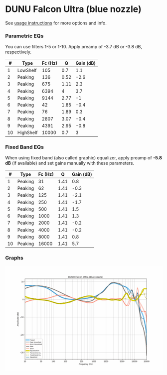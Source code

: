 # DUNU Falcon Ultra (blue nozzle)
See [usage instructions](https://github.com/jaakkopasanen/AutoEq#usage) for more options and info.

### Parametric EQs
You can use filters 1-5 or 1-10. Apply preamp of -3.7 dB or -3.8 dB, respectively.

|   # | Type      |   Fc (Hz) |    Q |   Gain (dB) |
|-----|-----------|-----------|------|-------------|
|   1 | LowShelf  |       105 | 0.7  |         1.1 |
|   2 | Peaking   |       136 | 0.52 |        -2.6 |
|   3 | Peaking   |       675 | 1.11 |         2.3 |
|   4 | Peaking   |      6394 | 4    |         3.7 |
|   5 | Peaking   |      9144 | 2.77 |        -1   |
|   6 | Peaking   |        42 | 1.85 |        -0.4 |
|   7 | Peaking   |        76 | 1.89 |         0.3 |
|   8 | Peaking   |      2807 | 3.07 |        -0.4 |
|   9 | Peaking   |      4391 | 2.95 |        -0.8 |
|  10 | HighShelf |     10000 | 0.7  |         3   |

### Fixed Band EQs
When using fixed band (also called graphic) equalizer, apply preamp of **-5.8 dB** (if available) and set gains manually with these parameters.

|   # | Type    |   Fc (Hz) |    Q |   Gain (dB) |
|-----|---------|-----------|------|-------------|
|   1 | Peaking |        31 | 1.41 |         0.8 |
|   2 | Peaking |        62 | 1.41 |        -0.3 |
|   3 | Peaking |       125 | 1.41 |        -2.1 |
|   4 | Peaking |       250 | 1.41 |        -1.7 |
|   5 | Peaking |       500 | 1.41 |         1.5 |
|   6 | Peaking |      1000 | 1.41 |         1.3 |
|   7 | Peaking |      2000 | 1.41 |        -0.2 |
|   8 | Peaking |      4000 | 1.41 |        -0.2 |
|   9 | Peaking |      8000 | 1.41 |         0.8 |
|  10 | Peaking |     16000 | 1.41 |         5.7 |

### Graphs
![](./DUNU%20Falcon%20Ultra%20(blue%20nozzle).png)
